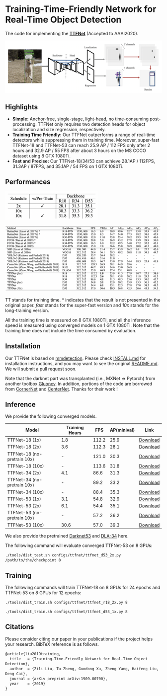 # Training-Time-Friendly Network for Real-Time Object Detection 

The code for implementing the **[TTFNet](https://arxiv.org/abs/1909.00700)** (Accepted to AAAI2020). 

![image-20190807160835333](imgs/structure.png)

## Highlights
- **Simple:** Anchor-free, single-stage, light-head, no time-consuming post-processing. TTFNet only requires two detection heads for object localization and size regression, respectively.
- **Training Time Friendly:**  Our TTFNet outperforms a range of real-time detectors while suppressing them in training time. Moreover, super-fast TTFNet-18 and TTFNet-53 can reach 25.9 AP / 112 FPS only after 2 hours and 32.9 AP / 55 FPS after about 3 hours on the MS COCO dataset using 8 GTX 1080Ti.
- **Fast and Precise:** Our TTFNet-18/34/53 can achieve 28.1AP / 112FPS, 31.3AP / 87FPS, and 35.1AP / 54 FPS on 1 GTX 1080Ti.

## Performances
<img src="imgs/table2.png" alt="Table" width=300 />

![Table](imgs/table1.png)

TT stands for training time. * indicates that the result is not presented in the original paper. *fast* stands for the super-fast version and *10x* stands for the long-training version. 

All the training time is measured on 8 GTX 1080Ti, and all the inference speed is measured using converged models on 1 GTX 1080Ti. Note that the training time does not include the time consumed by evaluation.


## Installation
Our TTFNet is based on [mmdetection](https://github.com/open-mmlab/mmdetection). Please check [INSTALL.md](INSTALL.md) for installation instructions, and you may want to see the original [README.md](MMDETECTION_README.md). We will submit a pull request soon. 

Note that the darknet part was transplanted (i.e., MXNet => Pytorch) from another toolbox [Gluoncv](https://github.com/dmlc/gluon-cv). In addition, portions of the code are borrowed from [CornerNet](https://github.com/princeton-vl/CornerNet) and [CenterNet](https://github.com/xingyizhou/CenterNet). Thanks for their work !

## Inference

We provide the following converged models. 

| Model                       | Training Hours | FPS   | AP(minival) | Link                                                         |
| --------------------------- | -------------- | ----- | ----------- | ------------------------------------------------------------ |
| TTFNet-18 (1x)              | 1.8            | 112.2 | 25.9        | [Download](http://downloads.zjulearning.org.cn/ttfnet/ttfnet18_1x-fe6884.pth) |
| TTFNet-18 (2x)              | 3.6            | 112.3 | 28.1        | [Download](http://downloads.zjulearning.org.cn/ttfnet/ttfnet18_2x-37373a.pth) |
| TTFNet-18 (no-pretrain 10x) | -              | 121.0 | 30.3        | [Download](http://downloads.zjulearning.org.cn/ttfnet/ttf18_scratch_aug_10x-4dd327cf.pth) |
| TTFNet-18 (10x)             | -              | 113.6 | 31.8        | [Download](http://downloads.zjulearning.org.cn/ttfnet/ttf18_aug_10x-0c5709be.pth) |
| TTFNet-34 (2x)              | 4.1            | 86.6  | 31.3        | [Download](http://downloads.zjulearning.org.cn/ttfnet/ttfnet34_2x-0577d0.pth) |
| TTFNet-34 (no-pretrain 10x) | -              | 89.2  | 33.2        | [Download](http://downloads.zjulearning.org.cn/ttfnet/ttf34_scratch_aug_10x-da045e42.pth) |
| TTFNet-34 (10x)             | -              | 88.4  | 35.3        | [Download](http://downloads.zjulearning.org.cn/ttfnet/ttf34_aug_10x-b394ba77.pth) |
| TTFNet-53 (1x)              | 3.1            | 54.8  | 32.9        | [Download](http://downloads.zjulearning.org.cn/ttfnet/ttfnet53_1x-4811e4.pth) |
| TTFNet-53 (2x)              | 6.1            | 54.4  | 35.1        | [Download](http://downloads.zjulearning.org.cn/ttfnet/ttfnet53_2x-b381dd.pth) |
| TTFNet-53 (no-pretrain 10x) | -              | 57.2  | 36.2        | [Download](http://downloads.zjulearning.org.cn/ttfnet/ttf53_scratch_aug_10x-56878a40.pth) |
| TTFNet-53 (10x)             | 30.6           | 57.0  | 39.3        | [Download](http://downloads.zjulearning.org.cn/ttfnet/ttf53_aug_10x-86c43dd3.pth) |

We also provide the pretrained [Darknet53](http://downloads.zjulearning.org.cn/ttfnet/darknet53_pretrain-9ec35d.pth) and [DLA-34](http://downloads.zjulearning.org.cn/ttfnet/dla34-ba72cf86.pth) here. 

The following command will evaluate converged TTFNet-53 on 8 GPUs:

```
./tools/dist_test.sh configs/ttfnet/ttfnet_d53_2x.py /path/to/the/checkpoint 8
```

## Training

The following commands will train TTFNet-18 on 8 GPUs for 24 epochs and TTFNet-53 on 8 GPUs for 12 epochs:

```
./tools/dist_train.sh configs/ttfnet/ttfnet_r18_2x.py 8
```

```
./tools/dist_train.sh configs/ttfnet/ttfnet_d53_1x.py 8
```

## Citations

Please consider citing our paper in your publications if the project helps your research. BibTeX reference is as follows.
```
@article{liu2019training,
  title   = {Training-Time-Friendly Network for Real-Time Object Detection},
  author  = {Zili Liu, Tu Zheng, Guodong Xu, Zheng Yang, Haifeng Liu, Deng Cai},
  journal = {arXiv preprint arXiv:1909.00700},
  year    = {2019}
}
```
